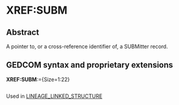 ﻿# XREF:SUBM
## Abstract
A pointer to, or a cross-reference identifier of, a SUBMitter record.


## GEDCOM syntax and proprietary extensions

**XREF:SUBM**:={Size=1:22}
<pre>
</pre>
Used in <a href=Ged.LINEAGE_LINKED_STRUCTURE.md>LINEAGE_LINKED_STRUCTURE</a><br />
